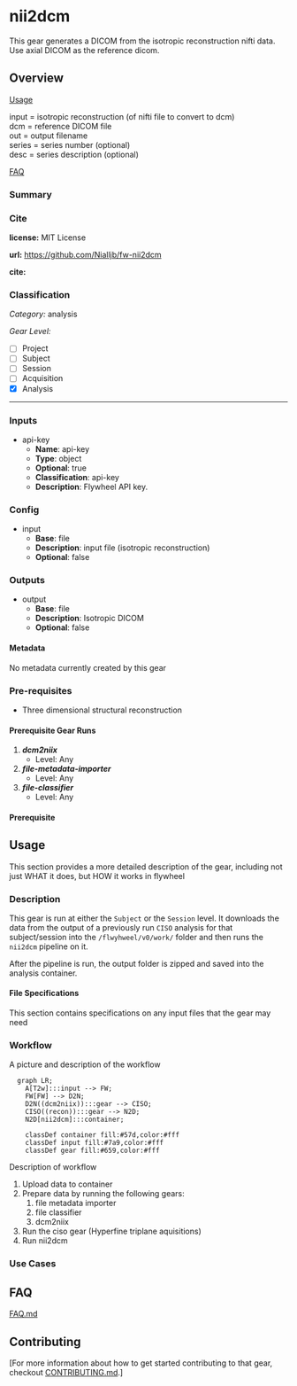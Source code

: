 # nii2dcm
This gear generates a DICOM from the isotropic reconstruction nifti data. Use axial DICOM as the reference dicom.

## Overview

[Usage](#usage)

input = isotropic reconstruction (of nifti file to convert to dcm)  
dcm = reference DICOM file  
out = output filename   
series = series number (optional)  
desc = series description (optional)  

[FAQ](#faq)

### Summary


### Cite

**license:**
MIT License  

**url:** <https://github.com/Nialljb/fw-nii2dcm>

**cite:**  


### Classification

*Category:* analysis

*Gear Level:*

* [ ] Project
* [ ] Subject
* [ ] Session
* [ ] Acquisition
* [x] Analysis

----

### Inputs

* api-key
  * **Name**: api-key
  * **Type**: object
  * **Optional**: true
  * **Classification**: api-key
  * **Description**: Flywheel API key.

### Config

* input
  * **Base**: file
  * **Description**: input file (isotropic reconstruction)
  * **Optional**: false

### Outputs
* output
  * **Base**: file
  * **Description**: Isotropic DICOM
  * **Optional**: false


#### Metadata

No metadata currently created by this gear

### Pre-requisites

- Three dimensional structural reconstruction

#### Prerequisite Gear Runs

1. ***dcm2niix***
    * Level: Any
2. ***file-metadata-importer***
    * Level: Any
3. ***file-classifier***
    * Level: Any

#### Prerequisite

## Usage

This section provides a more detailed description of the gear, including not just WHAT
it does, but HOW it works in flywheel

### Description

This gear is run at either the `Subject` or the `Session` level. It downloads the data from the output of a previously run `CISO` analysis for that subject/session into the `/flwyhweel/v0/work/` folder and then runs the
`nii2dcm` pipeline on it.

After the pipeline is run, the output folder is zipped and saved into the analysis
container.

#### File Specifications

This section contains specifications on any input files that the gear may need

### Workflow

A picture and description of the workflow

```mermaid
  graph LR;
    A[T2w]:::input --> FW;
    FW[FW] --> D2N;
    D2N((dcm2niix)):::gear --> CISO;
    CISO((recon)):::gear --> N2D;
    N2D[nii2dcm]:::container;
    
    classDef container fill:#57d,color:#fff
    classDef input fill:#7a9,color:#fff
    classDef gear fill:#659,color:#fff
```

Description of workflow

1. Upload data to container
2. Prepare data by running the following gears:
   1. file metadata importer
   2. file classifier
   3. dcm2niix
3. Run the ciso gear (Hyperfine triplane aquisitions)
4. Run nii2dcm

### Use Cases

## FAQ

[FAQ.md](FAQ.md)

## Contributing

[For more information about how to get started contributing to that gear,
checkout [CONTRIBUTING.md](CONTRIBUTING.md).]
